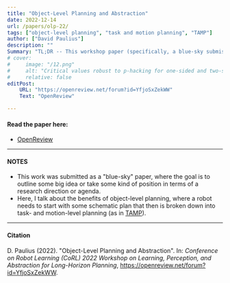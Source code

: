 ```yaml
---
title: "Object-Level Planning and Abstraction" 
date: 2022-12-14
url: /papers/olp-22/
tags: ["object-level planning", "task and motion planning", "TAMP"]
author: ["David Paulius"]
description: "" 
Summary: "TL;DR -- This workshop paper (specifically, a blue-sky submission) introduces the importance of object-level planning and representation as an additional layer on top of task and motion planning. I present several benefits of using object-level planning for long-term use in robotics."
# cover:
#     image: "/12.png"
#     alt: "Critical values robust to p-hacking for one-sided and two-sided z-tests"
#     relative: false
editPost:
    URL: "https://openreview.net/forum?id=YfjoSxZekWW"
    Text: "OpenReview"

---
```


#### Read the paper here:

+ [OpenReview](https://openreview.net/pdf?id=YfjoSxZekWW)

---

#### NOTES

+ This work was submitted as a "blue-sky" paper, where the goal is to outline some big idea or take some kind of position in terms of a research direction or agenda. 
+ Here, I talk about the benefits of object-level planning, where a robot needs to start with some schematic plan that then is broken down into task- and motion-level planning (as in <a href="https://arxiv.org/abs/2010.01083" target="_blank">TAMP</a>).

---

#### Citation

D. Paulius (2022). "Object-Level Planning and Abstraction". In: *Conference on Robot Learning (CoRL) 2022 Workshop on Learning, Perception, and Abstraction for Long-Horizon Planning*, https://openreview.net/forum?id=YfjoSxZekWW. 